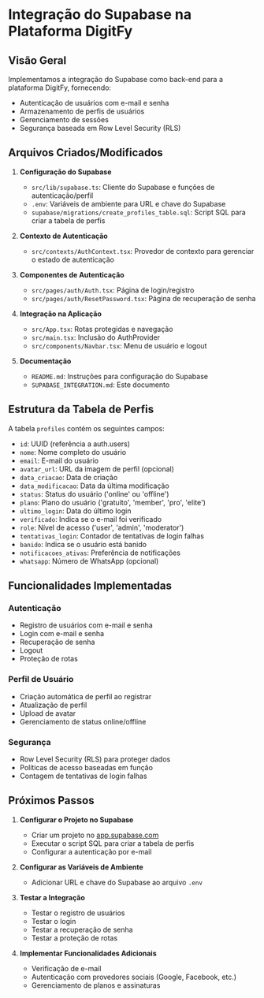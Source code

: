 # Integração do Supabase na Plataforma DigitFy

## Visão Geral

Implementamos a integração do Supabase como back-end para a plataforma DigitFy, fornecendo:
- Autenticação de usuários com e-mail e senha
- Armazenamento de perfis de usuários
- Gerenciamento de sessões
- Segurança baseada em Row Level Security (RLS)

## Arquivos Criados/Modificados

1. **Configuração do Supabase**
   - `src/lib/supabase.ts`: Cliente do Supabase e funções de autenticação/perfil
   - `.env`: Variáveis de ambiente para URL e chave do Supabase
   - `supabase/migrations/create_profiles_table.sql`: Script SQL para criar a tabela de perfis

2. **Contexto de Autenticação**
   - `src/contexts/AuthContext.tsx`: Provedor de contexto para gerenciar o estado de autenticação

3. **Componentes de Autenticação**
   - `src/pages/auth/Auth.tsx`: Página de login/registro
   - `src/pages/auth/ResetPassword.tsx`: Página de recuperação de senha

4. **Integração na Aplicação**
   - `src/App.tsx`: Rotas protegidas e navegação
   - `src/main.tsx`: Inclusão do AuthProvider
   - `src/components/Navbar.tsx`: Menu de usuário e logout

5. **Documentação**
   - `README.md`: Instruções para configuração do Supabase
   - `SUPABASE_INTEGRATION.md`: Este documento

## Estrutura da Tabela de Perfis

A tabela `profiles` contém os seguintes campos:
- `id`: UUID (referência a auth.users)
- `nome`: Nome completo do usuário
- `email`: E-mail do usuário
- `avatar_url`: URL da imagem de perfil (opcional)
- `data_criacao`: Data de criação
- `data_modificacao`: Data da última modificação
- `status`: Status do usuário ('online' ou 'offline')
- `plano`: Plano do usuário ('gratuito', 'member', 'pro', 'elite')
- `ultimo_login`: Data do último login
- `verificado`: Indica se o e-mail foi verificado
- `role`: Nível de acesso ('user', 'admin', 'moderator')
- `tentativas_login`: Contador de tentativas de login falhas
- `banido`: Indica se o usuário está banido
- `notificacoes_ativas`: Preferência de notificações
- `whatsapp`: Número de WhatsApp (opcional)

## Funcionalidades Implementadas

### Autenticação
- Registro de usuários com e-mail e senha
- Login com e-mail e senha
- Recuperação de senha
- Logout
- Proteção de rotas

### Perfil de Usuário
- Criação automática de perfil ao registrar
- Atualização de perfil
- Upload de avatar
- Gerenciamento de status online/offline

### Segurança
- Row Level Security (RLS) para proteger dados
- Políticas de acesso baseadas em função
- Contagem de tentativas de login falhas

## Próximos Passos

1. **Configurar o Projeto no Supabase**
   - Criar um projeto no [app.supabase.com](https://app.supabase.com)
   - Executar o script SQL para criar a tabela de perfis
   - Configurar a autenticação por e-mail

2. **Configurar as Variáveis de Ambiente**
   - Adicionar URL e chave do Supabase ao arquivo `.env`

3. **Testar a Integração**
   - Testar o registro de usuários
   - Testar o login
   - Testar a recuperação de senha
   - Testar a proteção de rotas

4. **Implementar Funcionalidades Adicionais**
   - Verificação de e-mail
   - Autenticação com provedores sociais (Google, Facebook, etc.)
   - Gerenciamento de planos e assinaturas 